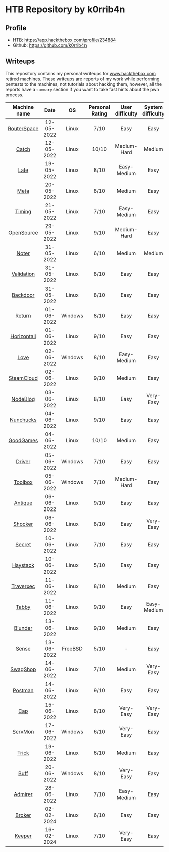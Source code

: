 # HTB Repository by k0rrib4n

## Profile

- HTB: https://app.hackthebox.com/profile/234884
- Github: https://github.com/k0rrib4n

## Writeups

This repository contains my personal writeups for www.hackthebox.com retired machines. These writeups are reports of my work while performing pentests to the machines, not tutorials about hacking them, however, all the reports have a `summary` section if you want to take fast hints about the pwn process.

|                          Machine name                          |    Date    |   OS    | Personal Rating | User difficulty | System difficulty | Retired |
| :------------------------------------------------------------: | :--------: | :-----: | :-------------: | :-------------: | :---------------: | :-----: |
| [RouterSpace](https://app.hackthebox.com/machines/RouterSpace) | 12-05-2022 |  Linux  |      7/10       |      Easy       |       Easy        |   No    |
|       [Catch](https://app.hackthebox.com/machines/Catch)       | 12-05-2022 |  Linux  |      10/10      |   Medium-Hard   |      Medium       |   No    |
|        [Late](https://app.hackthebox.com/machines/Late)        | 19-05-2022 |  Linux  |      8/10       |   Easy-Medium   |       Easy        |   No    |
|        [Meta](https://app.hackthebox.com/machines/Meta)        | 20-05-2022 |  Linux  |      8/10       |     Medium      |       Easy        |   No    |
|      [Timing](https://app.hackthebox.com/machines/Timing)      | 21-05-2022 |  Linux  |      7/10       |   Easy-Medium   |       Easy        |   Yes   |
|  [OpenSource](https://app.hackthebox.com/machines/OpenSource)  | 29-05-2022 |  Linux  |      9/10       |   Medium-Hard   |       Easy        |   No    |
|       [Noter](https://app.hackthebox.com/machines/Noter)       | 31-05-2022 |  Linux  |      6/10       |     Medium      |      Medium       |   No    |
|  [Validation](https://app.hackthebox.com/machines/Validation)  | 31-05-2022 |  Linux  |      8/10       |      Easy       |       Easy        |   Yes   |
|    [Backdoor](https://app.hackthebox.com/machines/Backdoor)    | 31-05-2022 |  Linux  |      8/10       |      Easy       |       Easy        |   Yes   |
|      [Return](https://app.hackthebox.com/machines/Return)      | 01-06-2022 | Windows |      8/10       |      Easy       |       Easy        |   Yes   |
| [Horizontall](https://app.hackthebox.com/machines/Horizontall) | 01-06-2022 |  Linux  |      9/10       |      Easy       |       Easy        |   Yes   |
|        [Love](https://app.hackthebox.com/machines/Love)        | 02-06-2022 | Windows |      8/10       |   Easy-Medium   |       Easy        |   Yes   |
|  [SteamCloud](https://app.hackthebox.com/machines/SteamCloud)  | 02-06-2022 |  Linux  |      9/10       |     Medium      |       Easy        |   Yes   |
|    [NodeBlog](https://app.hackthebox.com/machines/NodeBlog)    | 03-06-2022 |  Linux  |      8/10       |      Easy       |     Very-Easy     |   Yes   |
|   [Nunchucks](https://app.hackthebox.com/machines/Nunchucks)   | 04-06-2022 |  Linux  |      9/10       |      Easy       |       Easy        |   Yes   |
|   [GoodGames](https://app.hackthebox.com/machines/GoodGames)   | 04-06-2022 |  Linux  |      10/10      |     Medium      |       Easy        |   Yes   |
|      [Driver](https://app.hackthebox.com/machines/Driver)      | 05-06-2022 | Windows |      7/10       |      Easy       |       Easy        |   Yes   |
|     [Toolbox](https://app.hackthebox.com/machines/Toolbox)     | 05-06-2022 | Windows |      7/10       |   Medium-Hard   |       Easy        |   Yes   |
|     [Antique](https://app.hackthebox.com/machines/Antique)     | 06-06-2022 |  Linux  |      9/10       |      Easy       |       Easy        |   Yes   |
|     [Shocker](https://app.hackthebox.com/machines/Shocker)     | 06-06-2022 |  Linux  |      8/10       |      Easy       |     Very-Easy     |   Yes   |
|      [Secret](https://app.hackthebox.com/machines/Secret)      | 10-06-2022 |  Linux  |      7/10       |      Easy       |       Easy        |   Yes   |
|    [Haystack](https://app.hackthebox.com/machines/Haystack)    | 10-06-2022 |  Linux  |      5/10       |      Easy       |       Easy        |   Yes   |
|   [Traverxec](https://app.hackthebox.com/machines/Traverxec)   | 11-06-2022 |  Linux  |      8/10       |     Medium      |       Easy        |   Yes   |
|       [Tabby](https://app.hackthebox.com/machines/Tabby)       | 11-06-2022 |  Linux  |      9/10       |      Easy       |    Easy-Medium    |   Yes   |
|     [Blunder](https://app.hackthebox.com/machines/Blunder)     | 13-06-2022 |  Linux  |      9/10       |     Medium      |       Easy        |   Yes   |
|       [Sense](https://app.hackthebox.com/machines/Sense)       | 13-06-2022 | FreeBSD |      5/10       |        -        |       Easy        |   Yes   |
|    [SwagShop](https://app.hackthebox.com/machines/SwagShop)    | 14-06-2022 |  Linux  |      7/10       |     Medium      |     Very-Easy     |   Yes   |
|     [Postman](https://app.hackthebox.com/machines/Postman)     | 14-06-2022 |  Linux  |      9/10       |      Easy       |       Easy        |   Yes   |
|         [Cap](https://app.hackthebox.com/machines/Cap)         | 15-06-2022 |  Linux  |      8/10       |    Very-Easy    |     Very-Easy     |   Yes   |
|     [ServMon](https://app.hackthebox.com/machines/ServMon)     | 17-06-2022 | Windows |      6/10       |    Very-Easy    |       Easy        |   Yes   |
|       [Trick](https://app.hackthebox.com/machines/Trick)       | 19-06-2022 |  Linux  |      6/10       |     Medium      |       Easy        |   No    |
|        [Buff](https://app.hackthebox.com/machines/Buff)        | 20-06-2022 | Windows |      8/10       |    Very-Easy    |       Easy        |   Yes   |
|     [Admirer](https://app.hackthebox.com/machines/Admirer)     | 28-06-2022 |  Linux  |      7/10       |   Easy-Medium   |       Easy        |   Yes   |
|      [Broker](https://app.hackthebox.com/machines/Broker)      | 02-02-2024 |  Linux  |      6/10       |      Easy       |       Easy        |   Yes   |
|      [Keeper](https://app.hackthebox.com/machines/Keeper)      | 16-02-2024 |  Linux  |      7/10       |    Very-Easy    |       Easy        |   Yes   |
